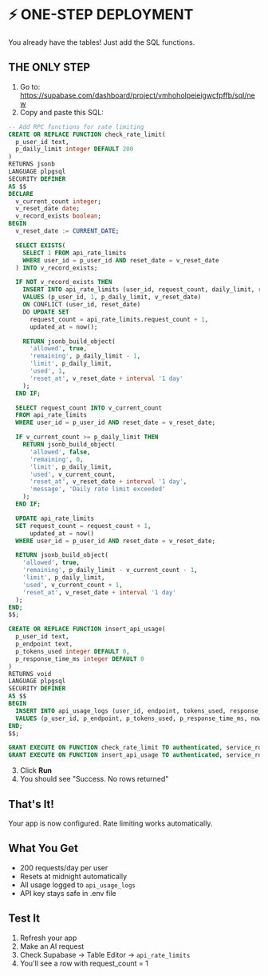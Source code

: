 # ⚡ ONE-STEP DEPLOYMENT

You already have the tables! Just add the SQL functions.

## THE ONLY STEP

1. Go to: https://supabase.com/dashboard/project/vmhoholpeieigwcfpffb/sql/new
2. Copy and paste this SQL:

```sql
-- Add RPC functions for rate limiting
CREATE OR REPLACE FUNCTION check_rate_limit(
  p_user_id text,
  p_daily_limit integer DEFAULT 200
)
RETURNS jsonb
LANGUAGE plpgsql
SECURITY DEFINER
AS $$
DECLARE
  v_current_count integer;
  v_reset_date date;
  v_record_exists boolean;
BEGIN
  v_reset_date := CURRENT_DATE;

  SELECT EXISTS(
    SELECT 1 FROM api_rate_limits
    WHERE user_id = p_user_id AND reset_date = v_reset_date
  ) INTO v_record_exists;

  IF NOT v_record_exists THEN
    INSERT INTO api_rate_limits (user_id, request_count, daily_limit, reset_date)
    VALUES (p_user_id, 1, p_daily_limit, v_reset_date)
    ON CONFLICT (user_id, reset_date)
    DO UPDATE SET
      request_count = api_rate_limits.request_count + 1,
      updated_at = now();

    RETURN jsonb_build_object(
      'allowed', true,
      'remaining', p_daily_limit - 1,
      'limit', p_daily_limit,
      'used', 1,
      'reset_at', v_reset_date + interval '1 day'
    );
  END IF;

  SELECT request_count INTO v_current_count
  FROM api_rate_limits
  WHERE user_id = p_user_id AND reset_date = v_reset_date;

  IF v_current_count >= p_daily_limit THEN
    RETURN jsonb_build_object(
      'allowed', false,
      'remaining', 0,
      'limit', p_daily_limit,
      'used', v_current_count,
      'reset_at', v_reset_date + interval '1 day',
      'message', 'Daily rate limit exceeded'
    );
  END IF;

  UPDATE api_rate_limits
  SET request_count = request_count + 1,
      updated_at = now()
  WHERE user_id = p_user_id AND reset_date = v_reset_date;

  RETURN jsonb_build_object(
    'allowed', true,
    'remaining', p_daily_limit - v_current_count - 1,
    'limit', p_daily_limit,
    'used', v_current_count + 1,
    'reset_at', v_reset_date + interval '1 day'
  );
END;
$$;

CREATE OR REPLACE FUNCTION insert_api_usage(
  p_user_id text,
  p_endpoint text,
  p_tokens_used integer DEFAULT 0,
  p_response_time_ms integer DEFAULT 0
)
RETURNS void
LANGUAGE plpgsql
SECURITY DEFINER
AS $$
BEGIN
  INSERT INTO api_usage_logs (user_id, endpoint, tokens_used, response_time_ms, created_at)
  VALUES (p_user_id, p_endpoint, p_tokens_used, p_response_time_ms, now());
END;
$$;

GRANT EXECUTE ON FUNCTION check_rate_limit TO authenticated, service_role, anon;
GRANT EXECUTE ON FUNCTION insert_api_usage TO authenticated, service_role, anon;
```

3. Click **Run**
4. You should see "Success. No rows returned"

## That's It!

Your app is now configured. Rate limiting works automatically.

## What You Get

- 200 requests/day per user
- Resets at midnight automatically
- All usage logged to `api_usage_logs`
- API key stays safe in .env file

## Test It

1. Refresh your app
2. Make an AI request
3. Check Supabase → Table Editor → `api_rate_limits`
4. You'll see a row with request_count = 1
